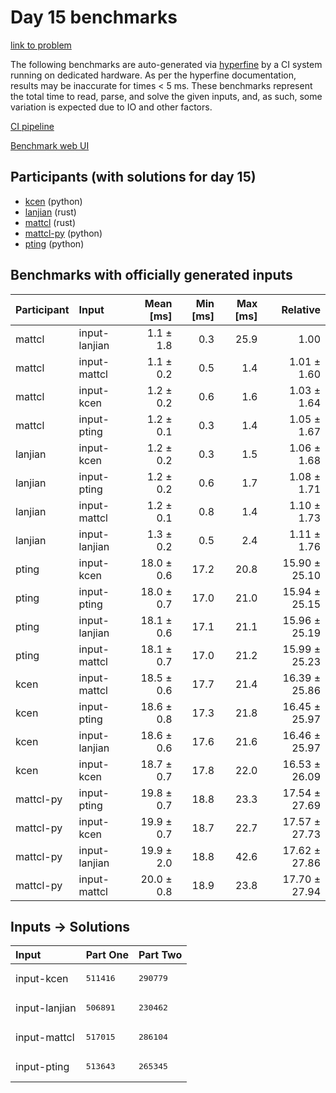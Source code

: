 # Day 15 benchmarks

[link to problem](https://adventofcode.com/2023/day/15)

The following benchmarks are auto-generated via
[hyperfine](https://github.com/sharkdp/hyperfine) by a CI system running on
dedicated hardware. As per the hyperfine documentation, results may be
inaccurate for times < 5 ms. These benchmarks represent the total time to read,
parse, and solve the given inputs, and, as such, some variation is expected due
to IO and other factors.

[CI pipeline](http://ci.papercode.net:8080/teams/main/pipelines/aoc2023)

[Benchmark web UI](https://aoc.ancalagon.black)


## Participants (with solutions for day 15)

- [kcen](https://github.com/kcen/aoc2023) (python)
- [lanjian](https://github.com/lanjian/aoc-2023) (rust)
- [mattcl](https://github.com/mattcl/aoc2023) (rust)
- [mattcl-py](https://github.com/mattcl/aoc2023-py) (python)
- [pting](https://github.com/pting/aoc2023) (python)


## Benchmarks with officially generated inputs

| Participant | Input | Mean [ms] | Min [ms] | Max [ms] | Relative |
|:---|:---|---:|---:|---:|---:|
| mattcl | input-lanjian | 1.1 ± 1.8 | 0.3 | 25.9 | 1.00 |
| mattcl | input-mattcl | 1.1 ± 0.2 | 0.5 | 1.4 | 1.01 ± 1.60 |
| mattcl | input-kcen | 1.2 ± 0.2 | 0.6 | 1.6 | 1.03 ± 1.64 |
| mattcl | input-pting | 1.2 ± 0.1 | 0.3 | 1.4 | 1.05 ± 1.67 |
| lanjian | input-kcen | 1.2 ± 0.2 | 0.3 | 1.5 | 1.06 ± 1.68 |
| lanjian | input-pting | 1.2 ± 0.2 | 0.6 | 1.7 | 1.08 ± 1.71 |
| lanjian | input-mattcl | 1.2 ± 0.1 | 0.8 | 1.4 | 1.10 ± 1.73 |
| lanjian | input-lanjian | 1.3 ± 0.2 | 0.5 | 2.4 | 1.11 ± 1.76 |
| pting | input-kcen | 18.0 ± 0.6 | 17.2 | 20.8 | 15.90 ± 25.10 |
| pting | input-pting | 18.0 ± 0.7 | 17.0 | 21.0 | 15.94 ± 25.15 |
| pting | input-lanjian | 18.1 ± 0.6 | 17.1 | 21.1 | 15.96 ± 25.19 |
| pting | input-mattcl | 18.1 ± 0.7 | 17.0 | 21.2 | 15.99 ± 25.23 |
| kcen | input-mattcl | 18.5 ± 0.6 | 17.7 | 21.4 | 16.39 ± 25.86 |
| kcen | input-pting | 18.6 ± 0.8 | 17.3 | 21.8 | 16.45 ± 25.97 |
| kcen | input-lanjian | 18.6 ± 0.6 | 17.6 | 21.6 | 16.46 ± 25.97 |
| kcen | input-kcen | 18.7 ± 0.7 | 17.8 | 22.0 | 16.53 ± 26.09 |
| mattcl-py | input-pting | 19.8 ± 0.7 | 18.8 | 23.3 | 17.54 ± 27.69 |
| mattcl-py | input-kcen | 19.9 ± 0.7 | 18.7 | 22.7 | 17.57 ± 27.73 |
| mattcl-py | input-lanjian | 19.9 ± 2.0 | 18.8 | 42.6 | 17.62 ± 27.86 |
| mattcl-py | input-mattcl | 20.0 ± 0.8 | 18.9 | 23.8 | 17.70 ± 27.94 |


## Inputs -> Solutions

| Input | Part One | Part Two |
|:---|:---|:---|
|input-kcen|<pre>511416</pre>|<pre>290779</pre>|
|input-lanjian|<pre>506891</pre>|<pre>230462</pre>|
|input-mattcl|<pre>517015</pre>|<pre>286104</pre>|
|input-pting|<pre>513643</pre>|<pre>265345</pre>|